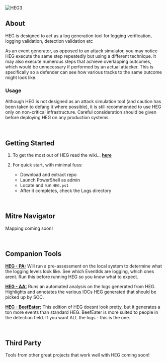 
![HEG3](https://github.com/user-attachments/assets/37b6fe9d-87eb-46cf-a91e-892f391cb9ea)


## About


HEG is designed to act as a log generation tool for logging verification, logging validation, detection validation etc

As an event generator, as opposed to an attack simulator, you may notice HEG execute the same step repeatedly but using a different technique. It may also execute numerous steps that achieve overlapping outcomes, which would be unnecessary if performed by an actual attacker. This is specifically so a defender can see how various tracks to the same outcome might look like.


### Usage
Although HEG is not designed as an attack simulation tool (and caution has been taken to defang it where possible), it is still recommended to use HEG only on non-critical infrastructure. Careful consideration should be given before deploying HEG on any production systems.


<br>


## Getting Started
1. To get the most out of HEG read the wiki… **[here](#)**
&nbsp;

3. For quick start, with minimal fuss:
   
    * Download and extract repo
    * Launch PowerShell as admin
    * Locate and run `HEG.ps1`
    * After it completes, check the Logs directory


<br>

## Mitre Navigator

Mapping coming soon!

<br>

## Companion Tools


**[HEG - PA:](https://github.com/conway87/HEG-PreAssessment)** Will run a pre-assessment on the local system to determine what the logging levels look like. See which EventIds are logging, which ones arent. Run this before running HEG so you know what to expect.

**[HEG - AA:](https://github.com/conway87/HEG-AutomatedAnalysis)** Runs an automated analysis on the logs generated from HEG. Highlights and annotates the various IOCs HEG generated that should be picked up by SOC.

**[HEG - BeefEater:](https://github.com/conway87/HEG-BeefEater)** This edition of HEG doesnt look pretty, but it generates a ton more events than standard HEG. BeefEater is more suited to people in the detection field. If you want ALL the logs - this is the one.

<br>

## Third Party

Tools from other great projects that work well with HEG coming soon!




